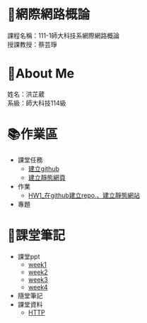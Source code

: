 # :rocket:網際網路概論
課程名稱：111-1師大科技系網際網路概論  
授課教授：蔡芸琤
# :bow:About Me
姓名：洪芷葳  
系級：師大科技114級
# :books:作業區
+ 課堂任務
    +   [建立github](https://github.com/WeiweiHung/Web)
    +   [建立靜態網頁](https://weiweihung.github.io/Web/mypage/)
+ 作業
    +   [HW1_在github建立repo.、建立靜態網站](https://youtu.be/nGYEkSJOacU)
+ 專題
# :notebook:課堂筆記
+ 課堂ppt  
    +  [week1](https://docs.google.com/presentation/d/e/2PACX-1vQeq6j0QLtkRYz4qBJMG4KOC34eEWbWHJlhfWm4eaZqg_PfCynecuaul_2zMMc_7muZ5qFQFI_MAc3z/pub?start=false&loop=false&delayms=3000&slide=id.g14b30d6fbf4_0_2244)
    +  [week2](https://docs.google.com/presentation/d/e/2PACX-1vTDvYn3QV46gLMrZyRTLcVC_ZLSExGKp2NKSmynOjCl1TkSpo3l3objKNUJzvgniLzss6jtdrtxsPf4/pub?start=false&loop=false&delayms=3000&slide=id.p)
    +  [week3](https://docs.google.com/presentation/d/e/2PACX-1vSZo61VUAGVMwmapSMd-GN0wBLRQyTf943MTnphSZR-33nG1cN6LToABqfef0JRq9yZYs-TRp_3zFE9/pub?start=false&loop=false&delayms=3000&slide=id.p)
    +  [week4](https://docs.google.com/presentation/d/e/2PACX-1vRzFbbpzLWLBeQLZibkd6VS3W5pjD9WhoEZd-EQav7x_2bh8nQs3owQPv0Ej-oqlCXYWy4RufLkMicY/pub?start=false&loop=false&delayms=3000&slide=id.p)
+ 隨堂筆記
+ 課堂資料
    +  [HTTP](https://www.youtube.com/playlist?list=PLNYkxOF6rcIC74v_mCLUXbjj7Ng7oTAPE)

